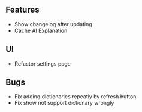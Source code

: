 ## Features

* Show changelog after updating
* Cache AI Explanation

## UI

* Refactor settings page

## Bugs

* Fix adding dictionaries repeatly by refresh button
* Fix show not support dictionary wrongly
